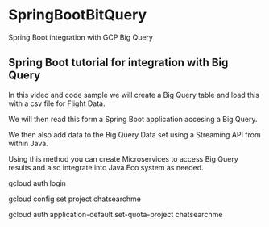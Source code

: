 # SpringBootBitQuery
Spring Boot integration with GCP Big Query

## Spring Boot tutorial for integration with Big Query

In this video and code sample we will create a Big Query table and load this with a csv file for Flight Data.

We will then read this form a Spring Boot application accesing a Big Query.

We then also add data to the Big Query Data set using a Streaming API from within Java.

Using this method you can create Microservices to access Big Query results and also integrate into Java Eco system as needed.

gcloud auth login

gcloud config set project chatsearchme

gcloud auth application-default set-quota-project chatsearchme



